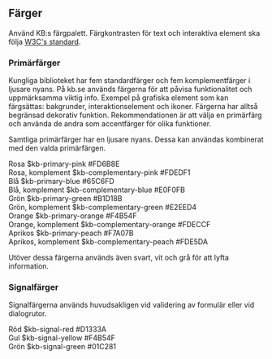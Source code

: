 ## Färger

Använd KB:s färgpalett. Färgkontrasten för text och interaktiva element ska följa [W3C's standard](https://www.w3.org/TR/2008/REC-WCAG20-20081211/).

### Primärfärger

Kungliga biblioteket har fem standardfärger och fem komplementfärger i ljusare nyans. På kb.se används färgerna för att påvisa funktionalitet och uppmärksamma viktig info. Exempel på grafiska element som kan färgsättas: bakgrunder, interaktionselement och ikoner. Färgerna har alltså begränsad dekorativ funktion. Rekommendationen är att välja en primärfärg och använda de andra som accentfärger för olika funktioner. 

Samtliga primärfärger har en ljusare nyans. Dessa kan användas kombinerat med den valda primärfärgen. 

<div class="example-block bg-light">
    <div class="row">
        <div class="example-color col-10 col-sm-8 col-lg-6">
            <div class="example-color-circle bg-kb-primary-pink ratio ratio-1x1"></div>
            <div class="example-color-description">
                <span>Rosa</span>
                <span>$kb-primary-pink</span>
                <span>#FD6B8E</span>
            </div>
        </div>
        <div class="example-color col-10 col-sm-8 col-lg-6">
            <div class="example-color-circle bg-kb-complementary-pink ratio ratio-1x1"></div>
            <div class="example-color-description">
                <span>Rosa, komplement</span>
                <span>$kb-complementary-pink</span>
                <span>#FDEDF1</span>
            </div>
        </div>
    </div>
    <div class="row">
        <div class="example-color col-10 col-sm-8 col-lg-6">
            <div class="example-color-circle bg-kb-primary-blue ratio ratio-1x1"></div>
            <div class="example-color-description">
                <span>Blå</span>
                <span>$kb-primary-blue</span>
                <span>#65C6FD</span>
            </div>
        </div>
        <div class="example-color col-10 col-sm-8 col-lg-6">
            <div class="example-color-circle bg-kb-complementary-blue ratio ratio-1x1"></div>
            <div class="example-color-description">
                <span>Blå, komplement</span>
                <span>$kb-complementary-blue</span>
                <span>#E0F0FB</span>
            </div>
        </div>
    </div>
    <div class="row">
        <div class="example-color col-10 col-sm-8 col-lg-6">
            <div class="example-color-circle bg-kb-primary-green ratio ratio-1x1"></div>
            <div class="example-color-description">
                <span>Grön</span>
                <span>$kb-primary-green</span>
                <span>#B1D18B</span>
            </div>
        </div>
        <div class="example-color col-10 col-sm-8 col-lg-6">
            <div class="example-color-circle bg-kb-complementary-green ratio ratio-1x1"></div>
            <div class="example-color-description">
                <span>Grön, komplement</span>
                <span>$kb-complementary-green</span>
                <span>#E2EED4</span>
            </div>
        </div>
    </div>
    <div class="row">
        <div class="example-color col-10 col-sm-8 col-lg-6">
            <div class="example-color-circle bg-kb-primary-orange ratio ratio-1x1"></div>
            <div class="example-color-description">
                <span>Orange</span>
                <span>$kb-primary-orange</span>
                <span>#F4B54F</span>
            </div>
        </div>
        <div class="example-color col-10 col-sm-8 col-lg-6">
            <div class="example-color-circle bg-kb-complementary-orange ratio ratio-1x1"></div>
            <div class="example-color-description">
                <span>Orange, komplement</span>
                <span>$kb-complementary-orange</span>
                <span>#FDECCF</span>
            </div>
        </div>
    </div>
    <div class="row">
        <div class="example-color col-10 col-sm-8 col-lg-6">
            <div class="example-color-circle bg-kb-primary-peach ratio ratio-1x1"></div>
            <div class="example-color-description">
                <span>Aprikos</span>
                <span>$kb-primary-peach</span>
                <span>#F7A07B</span>
            </div>
        </div>
        <div class="example-color col-10 col-sm-8 col-lg-6">
            <div class="example-color-circle bg-kb-complementary-peach ratio ratio-1x1"></div>
            <div class="example-color-description">
                <span>Aprikos, komplement</span>
                <span>$kb-complementary-peach</span>
                <span>#FDE5DA</span>
            </div>
        </div>
    </div>
</div>

Utöver dessa färgerna används även svart, vit och grå för att lyfta information.

### Signalfärger

Signalfärgerna används huvudsakligen vid validering av formulär eller vid dialogrutor.

<div class="example-block bg-light">
    <div class="row">
        <div class="example-color col-10 col-sm-8 col-lg-6">
            <div class="example-color-circle bg-kb-signal-red ratio ratio-1x1"></div>
            <div class="example-color-description">
                <span>Röd</span>
                <span>$kb-signal-red</span>
                <span>#D1333A</span>
            </div>
        </div>
        <div class="example-color col-10 col-sm-8 col-lg-6">
            <div class="example-color-circle bg-kb-signal-yellow ratio ratio-1x1"></div>
            <div class="example-color-description">
                <span>Gul</span>
                <span>$kb-signal-yellow</span>
                <span>#F4B54F</span>
            </div>
        </div>
    </div>
    <div class="row">
        <div class="example-color col-10 col-sm-8 col-lg-6">
            <div class="example-color-circle bg-kb-signal-green ratio ratio-1x1"></div>
            <div class="example-color-description">
                <span>Grön</span>
                <span>$kb-signal-green</span>
                <span>#01C281</span>
            </div>
        </div>
    </div>
</div>
